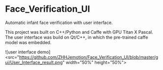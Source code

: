 # Face_Verification_UI

Automatic infant face verification with user interface. 

This project was built on C++/Python and Caffe with GPU Titan X Pascal. The user interface was build on Qt/C++, in which the pre-trained caffe model was embedded.  

![user interface demo]<src="https://github.com/ZHHJemotion/Face_Verification_UI/blob/master/gui/User_Interface_result.png" width="50%" height="50%">

